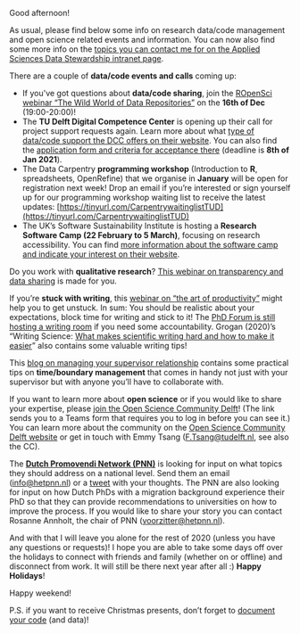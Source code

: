 Good afternoon!

As usual, please find below some info on research data/code management and open science related events and information. 
You can now also find some more info on the [topics you can contact me for on the Applied Sciences Data Stewardship intranet page](https://intranet.tudelft.nl/-/data-stewardship-at-applied-sciences). 

There are a couple of **data/code events and calls** coming up: 
*	If you've got questions about **data/code sharing**, join the [ROpenSci webinar “The Wild World of Data Repositories”](https://ropensci.org/commcalls/dec2020-datarepos/) on the **16th of Dec** (19:00-20:00)!
*	The **TU Delft Digital Competence Center** is opening up their call for project support requests again. 
Learn more about what [type of data/code support the DCC offers on their website](https://dcc.tudelft.nl/). 
You can also find the [application form and criteria for acceptance there](https://www.tudelft.nl/en/library/current-topics/libraryfor-researchers/library-for-researchers/setting-up-research/dcc/apply-for-support/) (deadline is **8th of Jan 2021**). 
*	The Data Carpentry **programming workshop** (Introduction to **R**, spreadsheets, OpenRefine) that we organise in **January** will be open for registration next week! 
Drop an email if you’re interested or sign yourself up for our programming workshop waiting list to receive the latest updates: [https://tinyurl.com/CarpentrywaitinglistTUD](https://tinyurl.com/CarpentrywaitinglistTUD) 
*	The UK’s Software Sustainability Institute is hosting a **Research Software Camp (22 February to 5 March)**, focusing on research accessibility. 
You can find [more information about the software camp and indicate your interest on their website](https://www.software.ac.uk/news/register-your-interest-ssis-research-software-camp-research-accessibility).

Do you work with **qualitative research**? [This webinar on transparency and data sharing](https://www.youtube.com/watch?v=DKkExQfwqpU) is made for you. 

If you’re **stuck with writing**, this [webinar on “the art of productivity”](https://reachthenextlevel.net/art-productivity/) might help you to get unstuck. 
In sum: You should be realistic about your expectations, block time for writing and stick to it! 
The [PhD Forum is still hosting a writing room](https://www.thephdforum.com/study-room) if you need some accountability. 
Grogan (2020)’s “Writing Science: [What makes scientific writing hard and how to make it easier](https://doi.org/10.1002/bes2.1800)” also contains some valuable writing tips!

This [blog on managing your supervisor relationship](https://voicesofacademia.com/2020/11/20/managing-your-student-supervisor-relationship-to-support-well-being-by-christiane-whitehouse/) contains some practical tips on **time/boundary management** that comes in handy not just with your supervisor but with anyone you’ll have to collaborate with.

If you want to learn more about **open science** or if you would like to share your expertise, please [join the Open Science Community Delft](https://bit.ly/join-openscience-delft)! 
(The link sends you to a Teams form that requires you to log in before you can see it.) 
You can learn more about the community on the [Open Science Community Delft website](https://osc-delft.github.io/) or get in touch with Emmy Tsang (F.Tsang@tudelft.nl, see also the CC).

The **[Dutch Promovendi Network (PNN)](hetpnn.nl)** is looking for input on what topics they should address on a national level.
Send them an email (info@hetpnn.nl) or a [tweet](https://twitter.com/hetpnn/status/1330469843720675333?s=03) with your thoughts. 
The PNN are also looking for input on how Dutch PhDs with a migration background experience their PhD so that they can provide recommendations to universities on how to improve the process. 
If you would like to share your story you can contact Rosanne Annholt, the chair of PNN (voorzitter@hetpnn.nl). 

And with that I will leave you alone for the rest of 2020 (unless you have any questions or requests)! 
I hope you are able to take some days off over the holidays to connect with friends and family (whether on or offline) and disconnect from work. It will still be there next year after all :) **Happy Holidays**!

Happy weekend!

P.S. if you want to receive Christmas presents, don’t forget to [document your code](https://twitter.com/ismonkeyuser/status/1332216804614303745) (and data)! 
